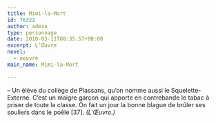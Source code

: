 ```yaml
---
title: Mimi-la-Mort
id: 76322
author: admin
type: personnage
date: 2010-03-11T08:35:57+00:00
excerpt: L’Œuvre
novel:
  - oeuvre
main_name: Mimi-la-Mort

---
```

– Un élève du collège de Plassans, qu’on nomme aussi le Squelette-Externe. C’est un maigre garçon qui apporte en contrebande le tabac à priser de toute la classe. On fait un jour la bonne blague de brûler ses souliers dans le poêle [37]. _(L’Œuvre.)_